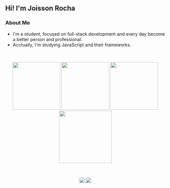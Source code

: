 ## Hi! I'm **Joisson Rocha**

### About Me

* I'm a student, focused on full-stack development and every day become a better person and professional.
* Acctually, I'm studying JavaScript and their frameworks. 

##

<!-- outro efeito -> midnight-purple | dark | dracula -->
<div align="center"><br>
  <img height="150em" src="https://github-readme-stats.vercel.app/api?username=strattegia0704&theme=dracula"/>
  <img height="150em" src="https://github-readme-stats.vercel.app/api/top-langs/?username=strattegia0704&layout=compact&langs_count=7&theme=dracula"/>
  <img height="150em" src="https://streak-stats.demolab.com?user=strattegia0704&theme=dracula&border=FFF&sideNums=00D081"/>
  <img height="165em" src="https://github-readme-stats.vercel.app/api/wakatime?username=strattegia&theme=dracula&layout=compact"/><br/>
</div>
<div style="display: inline_block"><br>

</div>
  
##
  
<div align="center"> 
  <a href = "mailto:strattegiadev@gmail.com" target="_blank"><img src="https://img.shields.io/badge/-Gmail-C72F23?style=for-the-badge&logo=gmail&logoColor=white" target="_blank"></a>
  <a href = "https://www.linkedin.com/in/joissonrocha/" target="_blank"><img src="https://img.shields.io/badge/Linkedin-00669C?style=for-the-badge&logo=linkedin&logoColor=white" target="_blank"></a>
</div>
